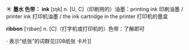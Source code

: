 ☀ <span class="category">**墨水 色带：**</span>
<span class="vocabulary">**ink**</span> [ɪŋk] 
<span class="definition">n. [U, C]（印刷用的）油墨：</span>printing ink 印刷油墨 / printer ink 打印机油墨 / the ink cartridge in the printer 打印机的墨盒
           
<span class="vocabulary">**ribbon**</span> [ˈrɪbən]
<span class="definition">n. [C]（打字机或打印机的）色带：</span>了解即可

· 表示“纸张”的词群见[[08纸张 卡片]]
